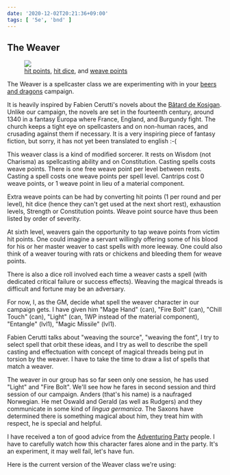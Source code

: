 ```yaml
---
date: '2020-12-02T20:21:36+09:00'
tags: [ '5e', 'bnd' ]
---
```


## The Weaver

<figure class="right">
<a href="images/20201202_wpoints.jpg"><img src="images/20201202_wpoints.jpg" loading="lazy" /></a>
<figcaption><a href="https://github.com/jmettraux/rpg.scad/blob/master/_stl/c_heart.stl">hit points<a>, <a href="https://github.com/jmettraux/rpg.scad/blob/master/_stl/hit_dice.stl">hit dice</a>, and <a href="https://github.com/jmettraux/rpg.scad/blob/master/_stl/c_weave_points.stl">weave points</a></figcaption>
</figure>

The Weaver is a spellcaster class we are experimenting with in your [beers and dragons](index.html?tag=bnd) campaign.

It is heavily inspired by Fabien Cerutti's novels about the [Bâtard de Kosigan](https://amzn.to/3fZvx1R). Unlike our campaign, the novels are set in the fourteenth century, around 1340 in a fantasy Europa where France, England, and Burgundy fight. The church keeps a tight eye on spellcasters and on non-human races, and crusading against them if necessary. It is a very inspiring piece of fantasy fiction, but sorry, it has not yet been translated to english :-(

This weaver class is a kind of modified sorcerer. It rests on Wisdom (not Charisma) as spellcasting ability and on Constitution. Casting spells costs weave points. There is one free weave point per level between rests. Casting a spell costs one weave points per spell level. Cantrips cost 0 weave points, or 1 weave point in lieu of a material component.

Extra weave points can be had by converting hit points (1 per round and per level), hit dice (hence they can't get used at the next short rest), exhaustion levels, Strength or Constitution points. Weave point source have thus been listed by order of severity.

At sixth level, weavers gain the opportunity to tap weave points from victim hit points. One could imagine a servant willingly offering some of his blood for his or her master weaver to cast spells with more leeway. One could also think of a weaver touring with rats or chickens and bleeding them for weave points.

There is also a dice roll involved each time a weaver casts a spell (with dedicated critical failure or success effects). Weaving the magical threads is difficult and fortune may be an adversary.

For now, I, as the GM, decide what spell the weaver character in our campaign gets. I have given him "Mage Hand" (can), "Fire Bolt" (can), "Chill Touch" (can), "Light" (can, 1WP instead of the material component), "Entangle" (lvl1), "Magic Missile" (lvl1).

Fabien Cerutti talks about "weaving the source", "weaving the font", I try to select spell that orbit these ideas, and I try as well to describe the spell casting and effectuation with concept of magical threads being put in torsion by the weaver. I have to take the time to draw a list of spells that match a weaver.

The weaver in our group has so far seen only one session, he has used "Light" and "Fire Bolt". We'll see how he fares in second session and third session of our campaign. Anders (that's his name) is a naufraged Norwegian. He met Oswald and Gerald (as well as Rudgers) and they communicate in some kind of _lingua germanica_. The Saxons have determined there is something magical about him, they treat him with respect, he is special and helpful.

I have received a ton of good advice from the [Adventuring Party](http://theadventuringparty.net/) people. I have to carefully watch how this character fares alone and in the party. It's an experiment, it may well fail, let's have fun.

Here is the current version of the Weaver class we're using:

<style>
#gist105826091 {
  margin-top: 1.4em;
}
#gist105826091 .markdown-body {
  font-size: 0.9rem;
}
</style>
<script src="https://gist.github.com/jmettraux/61f231fd51a34db439c00208ded17af9.js"></script>

